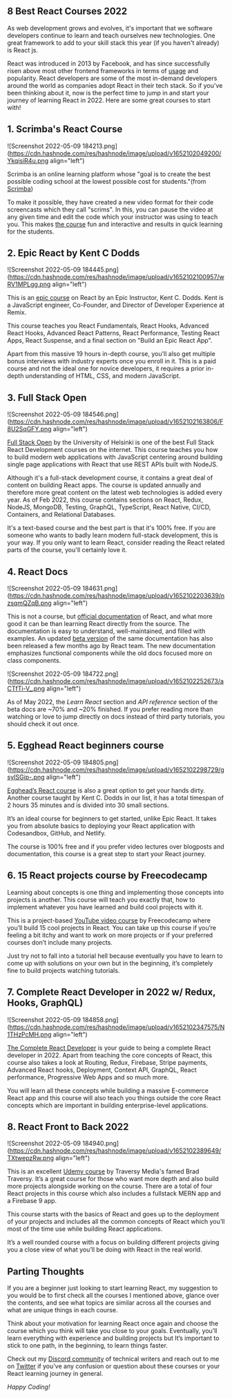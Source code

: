 ## 8 Best React Courses 2022

As web development grows and evolves, it's important that we software developers continue to learn and teach ourselves new technologies. One great framework to add to your skill stack this year (if you haven't already) is React js. 

React was introduced in 2013 by Facebook, and has since successfully risen above most other frontend frameworks in terms of [usage](https://www.statista.com/statistics/1124699/worldwide-developer-survey-most-used-frameworks-web/) and popularity. React developers are some of the most in-demand developers around the world as companies adopt React in their tech stack. So if you've been thinking about it, now is the perfect time to jump in and start your journey of learning React in 2022. Here are some great courses to start with!

## 1. Scrimba's React Course

![Screenshot 2022-05-09 184213.png](https://cdn.hashnode.com/res/hashnode/image/upload/v1652102049200/YkqisiR4u.png align="left")

Scrimba is an online learning platform whose "goal is to create the best possible coding school at the lowest possible cost for students."(from [Scrimba](https://scrimba.com/about))

To make it possible, they have created a new video format for their code screencasts which they call "scrims". In this, you can pause the video at any given time and edit the code which your instructor was using to teach you. This makes [the course](https://scrimba.com/learn/learnreact) fun and interactive and results in quick learning for the students. 

## 2. Epic React by Kent C Dodds

![Screenshot 2022-05-09 184445.png](https://cdn.hashnode.com/res/hashnode/image/upload/v1652102100957/wRV1MPLgg.png align="left")

This is an [epic course](https://epicreact.dev/) on React by an Epic Instructor, Kent C. Dodds. Kent is a JavaScript engineer, Co-Founder, and Director of Developer Experience at Remix.

This course teaches you React Fundamentals, React Hooks, Advanced React Hooks, Advanced React Patterns, React Performance, Testing React Apps, React Suspense, and a final section on "Build an Epic React App". 

Apart from this massive 19 hours in-depth course, you'll also get multiple bonus interviews with industry experts once you enroll in it. This is a paid course and not the ideal one for novice developers, it requires a prior in-depth understanding of HTML, CSS, and modern JavaScript.

## 3. Full Stack Open

![Screenshot 2022-05-09 184546.png](https://cdn.hashnode.com/res/hashnode/image/upload/v1652102163806/F8U2SqGFY.png align="left")

[Full Stack Open](https://fullstackopen.com/en/) by the University of Helsinki is one of the best Full Stack React Development courses on the internet. This course teaches you how to build modern web applications with JavaScript centering around building single page applications with React that use REST APIs built with NodeJS.

Although it's a full-stack development course, it contains a great deal of content on building React apps. The course is updated annually and therefore more great content on the latest web technologies is added every year. As of Feb 2022, this course contains sections on React, Redux, NodeJS, MongoDB, Testing, GraphQL, TypeScript, React Native, CI/CD, Containers, and Relational Databases. 

It's a text-based course and the best part is that it's 100% free. If you are someone who wants to badly learn modern full-stack development, this is your way. If you only want to learn React, consider reading the React related parts of the course, you'll certainly love it.

## 4. React Docs

![Screenshot 2022-05-09 184631.png](https://cdn.hashnode.com/res/hashnode/image/upload/v1652102203639/nzsqmQZqB.png align="left")

This is not a course, but [official documentation](https://reactjs.org/) of React, and what more good it can be than learning React directly from the source. The documentation is easy to understand, well-maintained, and filled with examples. An updated [beta version](https://beta.reactjs.org/) of the same documentation has also been released a few months ago by React team. The new documentation emphasizes functional components while the old docs focused more on class components. 

![Screenshot 2022-05-09 184722.png](https://cdn.hashnode.com/res/hashnode/image/upload/v1652102252673/aCTfTi-V_.png align="left")

As of May 2022, the *Learn React* section and *API reference* section of the beta docs are ~70% and ~20% finished. If you prefer reading more than watching or love to jump directly on docs instead of third party tutorials, you should check it out once. 

## 5. Egghead React beginners course

![Screenshot 2022-05-09 184805.png](https://cdn.hashnode.com/res/hashnode/image/upload/v1652102298729/gsyISGip-.png align="left")

[Egghead’s React course](https://egghead.io/courses/the-beginner-s-guide-to-react) is also a great option to get your hands dirty. Another course taught by Kent C. Dodds in our list, it has a total timespan of 2 hours 35 minutes and is divided into 30 small sections.

It’s an ideal course for beginners to get started, unlike Epic React. It takes you from absolute basics to deploying your React application with Codesandbox, GitHub, and Netlify.

The course is 100% free and if you prefer video lectures over blogposts and documentation, this course is a great step to start your React journey.

## 6. 15 React projects course by Freecodecamp
Learning about concepts is one thing and implementing those concepts into projects is another. This course will teach you exactly that, how to implement whatever you have learned and build cool projects with it.

This is a project-based [YouTube video course](https://www.youtube.com/watch?v=a_7Z7C_JCyo) by Freecodecamp where you’ll build 15 cool projects in React. You can take up this course if you’re feeling a bit itchy and want to work on more projects or if your preferred courses don’t include many projects.

Just try not to fall into a tutorial hell because eventually you have to learn to come up with solutions on your own but in the beginning, it’s completely fine to build projects watching tutorials.

## 7. Complete React Developer in 2022 w/ Redux, Hooks, GraphQL)

![Screenshot 2022-05-09 184858.png](https://cdn.hashnode.com/res/hashnode/image/upload/v1652102347575/N1THzPcMH.png align="left")

[The Complete React Developer](https://www.udemy.com/course/complete-react-developer-zero-to-mastery/) is your guide to being a complete React developer in 2022. Apart from teaching the core concepts of React, this course also takes a look at Routing, Redux, Firebase, Stripe payments, Advanced React hooks, Deployment, Context API, GraphQL, React performance, Progressive Web Apps and so much more.

You will learn all these concepts while building a massive E-commerce React app and this course will also teach you things outside the core React concepts which are important in building enterprise-level applications.

## 8. React Front to Back 2022

![Screenshot 2022-05-09 184940.png](https://cdn.hashnode.com/res/hashnode/image/upload/v1652102389649/TXtwepzRw.png align="left")

This is an excellent [Udemy course](https://www.udemy.com/course/react-front-to-back-2022/) by Traversy Media's famed Brad Traversy. It’s a great course for those who want more depth and also build more projects alongside working on the course. There are a total of four React projects in this course which also includes a fullstack MERN app and a Firebase 9 app.

This course starts with the basics of React and goes up to the deployment of your projects and includes all the common concepts of React which you’ll most of the time use while building React applications.

It’s a well rounded course with a focus on building different projects giving you a close view of what you’ll be doing with React in the real world.

## Parting Thoughts
If you are a beginner just looking to start learning React, my suggestion to you would be to first check all the courses I mentioned above, glance over the contents, and see what topics are similar across all the courses and what are unique things in each course. 

Think about your motivation for learning React once again and choose the course which you think will take you close to your goals. Eventually, you’ll learn everything with experience and building projects but It’s important to stick to one path, in the beginning, to learn things faster.

Check out my [Discord community](https://discord.gg/suZVQTZMS2) of technical writers and reach out to me on [Twitter](https://twitter.com/ashutoshmishrae) if you’ve any confusion or question about these courses or your React learning journey in general.

*Happy Coding!*